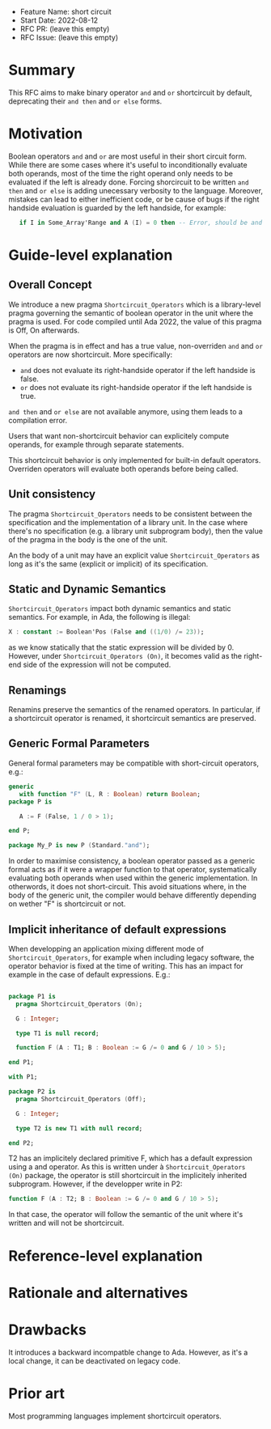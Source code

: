 - Feature Name: short circuit
- Start Date: 2022-08-12
- RFC PR: (leave this empty)
- RFC Issue: (leave this empty)

Summary
=======

This RFC aims to make binary operator `and` and `or` shortcircuit by default,
deprecating their `and then` and `or else` forms.

Motivation
==========

Boolean operators `and` and `or` are most useful in their short circuit form.
While there are some cases where it's useful to inconditionally evaluate both
operands, most of the time the right operand only needs to be evaluated if
the left is already done. Forcing shorcircuit to be written `and then` and
`or else` is adding unecessary verbosity to the language. Moreover, mistakes
can lead to either inefficient code, or be cause of bugs if the right handside
evaluation is guarded by the left handside, for example:

```Ada
   if I in Some_Array'Range and A (I) = 0 then -- Error, should be and then
```

Guide-level explanation
=======================

Overall Concept
---------------

We introduce a new pragma `Shortcircuit_Operators` which is a library-level
pragma governing the semantic of boolean operator in the unit where the pragma
is used. For code compiled until Ada 2022, the value of this pragma is Off,
On afterwards.

When the pragma is in effect and has a true value, non-overriden `and` and `or`
operators are now shortcircuit. More specifically:
- `and` does not evaluate its right-handside operator if the left handside is
  false.
- `or` does not evaluate its right-handside operator if the left handside is
  true.

`and then` and `or else` are not available anymore, using them leads to a
compilation error.

Users that want non-shortcircuit behavior can explicitely compute operands,
for example through separate statements.

This shortcircuit behavior is only implemented for built-in default operators.
Overriden operators will evaluate both operands before being called.

Unit consistency
----------------

The pragma `Shortcircuit_Operators` needs to be consistent between the
specification and the implementation of a library unit. In the case where
there's no specification (e.g. a library unit subprogram body), then the
value of the pragma in the body is the one of the unit.

An the body of a unit may have an explicit value `Shortcircuit_Operators` as
long as it's the same (explicit or implicit) of its specification.

Static and Dynamic Semantics
----------------------------

`Shortcircuit_Operators` impact both dynamic semantics and static semantics.
For example, in Ada, the following is illegal:

```ada
X : constant := Boolean'Pos (False and ((1/0) /= 23));
```

as we know statically that the static expression will be divided by 0. However,
under `Shortcircuit_Operators (On)`, it becomes valid as the right-end side of
the expression will not be computed.

Renamings
---------

Renamins preserve the semantics of the renamed operators. In particular,
if a shortcircuit operator is renamed, it shortcircuit semantics are preserved.

Generic Formal Parameters
-------------------------

General formal parameters may be compatible with short-circuit operators, e.g.:

```ada
generic
   with function "F" (L, R : Boolean) return Boolean;
package P is

   A := F (False, 1 / 0 > 1);

end P;

package My_P is new P (Standard."and");
```

In order to maximise consistency, a boolean operator passed as a generic formal
acts as if it were a wrapper function to that operator, systematically
evaluating both operands when used within the generic implementation.
In otherwords, it does not short-circuit. This avoid situations where, in the
body of the generic unit, the compiler would behave differently depending on
wether "F" is shortcircuit or not.

Implicit inheritance of default expressions
-------------------------------------------

When developping an application mixing different mode of
``Shortcircuit_Operators``, for example when including legacy software, the
operator behavior is fixed at the time of writing. This has an impact for
example in the case of default expressions. E.g.:

```ada

package P1 is
  pragma Shortcircuit_Operators (On);

  G : Integer;

  type T1 is null record;

  function F (A : T1; B : Boolean := G /= 0 and G / 10 > 5);

end P1;

with P1;

package P2 is
  pragma Shortcircuit_Operators (Off);

  G : Integer;

  type T2 is new T1 with null record;

end P2;
```

T2 has an implicitely declared primitive F, which has a default expression
using a and operator. As this is written under à ``Shortcircuit_Operators (On)``
package, the operator is still shortcircuit in the implicitely inherited
subprogram. However, if the developper write in P2:

```ada
function F (A : T2; B : Boolean := G /= 0 and G / 10 > 5);
```

In that case, the operator will follow the semantic of the unit where it's
written and will not be shortcircuit.


Reference-level explanation
===========================


Rationale and alternatives
==========================


Drawbacks
=========

It introduces a backward incompatble change to Ada. However, as it's a local
change, it can be deactivated on legacy code.

Prior art
=========

Most programming languages implement shortcircuit operators.

